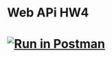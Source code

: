 # Web APi HW4
# [![Run in Postman](https://run.pstmn.io/button.svg)](https://app.getpostman.com/run-collection/f8ac49c1833642ca3897)

